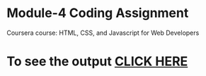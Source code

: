 # Module-4 Coding Assignment

Coursera course: HTML, CSS, and Javascript for Web Developers

# To see the output [CLICK HERE](https://indranath165.github.io/-Coursera-HTML-CSS-and-JavaScript-for-Web-Developers/module%204/)
